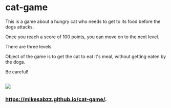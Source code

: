 # cat-game
This is a game about a hungry cat who needs to get to its food before the dogs attacks.

Once you reach a score of 100 points, you can move on to the next level.

There are three levels.

Object of the game is to get the cat to eat it's meal, without getting eaten by the dogs.

Be careful!

## ![](https://imgur.com/EMJGSsO.png)

### https://mikesabzz.github.io/cat-game/.


